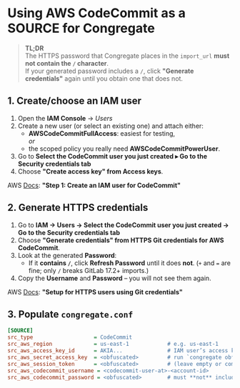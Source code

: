 # Using AWS CodeCommit as a **SOURCE** for Congregate

> **TL;DR**  
> The HTTPS password that Congregate places in the `import_url` **must not contain the `/` character**.  
> If your generated password includes a `/`, click **"Generate credentials"** again until you obtain one that does not.

## 1. Create/choose an IAM user

1. Open the **IAM Console** -> *Users*  
2. Create a new user (or select an existing one) and attach either:
   * **AWSCodeCommitFullAccess**: easiest for testing,  
   *or*
   * the scoped policy you really need **AWSCodeCommitPowerUser**.
3. Go to **Select the CodeCommit user you just created ▸ Go to the Security credentials tab**
4. Choose **"Create access key" from Access keys**.

AWS [Docs](https://docs.aws.amazon.com/IAM/latest/UserGuide/id_users_create.html): **"Step 1: Create an IAM user for CodeCommit"**  

## 2. Generate HTTPS credentials

1. Go to **IAM -> Users -> Select the CodeCommit user you just created -> Go to the Security credentials tab**
2. Choose **"Generate credentials" from HTTPS Git credentials for AWS CodeCommit**.
3. Look at the generated **Password**:
   * If it **contains `/`**, click **Refresh Password** until it does **not**. 
     (`+` and `=` are fine; only `/` breaks GitLab 17.2+ imports.)
4. Copy the **Username** and **Password** – you will not see them again.

AWS [Docs](https://docs.aws.amazon.com/codecommit/latest/userguide/setting-up-gc.html): **"Setup for HTTPS users using Git credentials"**  

## 3. Populate `congregate.conf`

```ini
[SOURCE]
src_type                   = CodeCommit
src_aws_region             = us-east-1            # e.g. us‑east‑1
src_aws_access_key_id      = AKIA...              # IAM user’s access key
src_aws_secret_access_key  = <obfuscated>         # run `congregate obfuscate`
src_aws_session_token      = <obfuscated>         # (leave empty or comment this out for static creds)
src_aws_codecommit_username = <codecommit-user-at>-<account-id>
src_aws_codecommit_password = <obfuscated>        # must **not** include "/"
```

